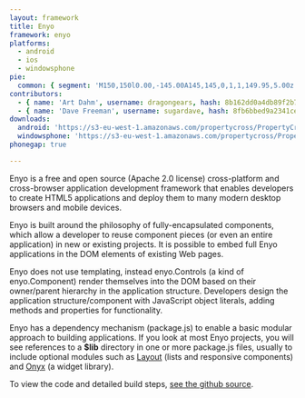 ```yaml
---
layout: framework
title: Enyo
framework: enyo
platforms:
  - android
  - ios
  - windowsphone
pie:
  common: { segment: 'M150,150l0.00,-145.00A145,145,0,1,1,149.95,5.00z' }
contributors:
  - { name: 'Art Dahm', username: dragongears, hash: 8b162dd0a4db89f2b763a5f4be389ef2 }
  - { name: 'Dave Freeman', username: sugardave, hash: 8fb6bbed9a2341ce15f1ab3ea13b2633 }
downloads:
  android: 'https://s3-eu-west-1.amazonaws.com/propertycross/PropertyCross-enyo-fbb0ee276ffa41e4fd98273f5ae9d1d99dd8c1a9.apk'
  windowsphone: 'https://s3-eu-west-1.amazonaws.com/propertycross/PropertyCross-enyo-fbb0ee276ffa41e4fd98273f5ae9d1d99dd8c1a9.xap'
phonegap: true

---
```


Enyo is a free and open source (Apache 2.0 license) cross-platform and cross-browser application development framework that enables developers to create HTML5 applications and deploy them to many modern desktop browsers and mobile devices.  

Enyo is built around the philosophy of fully-encapsulated components, which allow a developer to reuse component pieces (or even an entire application) in new or existing projects.  It is possible to embed full Enyo applications in the DOM elements of existing Web pages.

Enyo does not use templating, instead enyo.Controls (a kind of enyo.Component) render themselves into the DOM based on their owner/parent hierarchy in the application structure. Developers design the application structure/component with JavaScript object literals, adding methods and properties for functionality.

Enyo has a dependency mechanism (package.js) to enable a basic modular approach to building applications.  If you look at most Enyo projects, you will see references to a __$lib__ directory in one or more package.js files, usually to include optional modules such as [Layout](https://github.com/enyojs/layout) (lists and responsive components) and [Onyx](https://github.com/enyojs/onyx) (a widget library).


To view the code and detailed build steps, <a href='{{ site.githuburl }}/tree/master/enyo'>see the github source</a>.